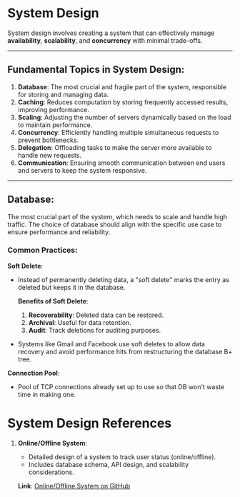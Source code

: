 # System Design

System design involves creating a system that can effectively manage **availability**, **scalability**, and **concurrency** with minimal trade-offs.

---

## Fundamental Topics in System Design:

1. **Database**: The most crucial and fragile part of the system, responsible for storing and managing data.
2. **Caching**: Reduces computation by storing frequently accessed results, improving performance.
3. **Scaling**: Adjusting the number of servers dynamically based on the load to maintain performance.
4. **Concurrency**: Efficiently handling multiple simultaneous requests to prevent bottlenecks.
5. **Delegation**: Offloading tasks to make the server more available to handle new requests.
6. **Communication**: Ensuring smooth communication between end users and servers to keep the system responsive.
---

## **Database**:
The most crucial part of the system, which needs to scale and handle high traffic. The choice of database should align with the specific use case to ensure performance and reliability.

### Common Practices:

**Soft Delete**:
- Instead of permanently deleting data, a "soft delete" marks the entry as deleted but keeps it in the database.

   **Benefits of Soft Delete**:
   1. **Recoverability**: Deleted data can be restored.
   2. **Archival**: Useful for data retention.
   3. **Audit**: Track deletions for auditing purposes.

- Systems like Gmail and Facebook use soft deletes to allow data recovery and avoid performance hits from restructuring the database B+ tree.

**Connection Pool**:
- Pool of TCP connections already set up to use so that DB won't waste time in making one.



# System Design References

1. **Online/Offline System**:
   - Detailed design of a system to track user status (online/offline).
   - Includes database schema, API design, and scalability considerations.
   
   **Link**: [Online/Offline System on GitHub](https://github.com/CharanpreetSingh04/System-design/blob/main/online-offline-system.md)


